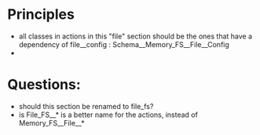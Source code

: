 # Principles

- all classes in actions in this "file" section should be the ones that have a dependency of file__config : Schema__Memory_FS__File__Config
- 
# Questions:
 - should this section be renamed to file_fs?
 - is File_FS__* is a better name for the actions, instead of  Memory_FS__File__* 
 